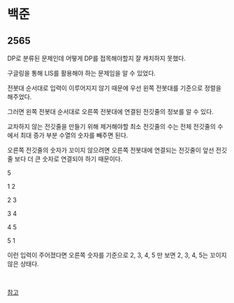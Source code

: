 # 백준

## 2565

DP로 분류된 문제인데 어떻게 DP를 접목해야할지 잘 캐치하지 못했다.

구글링을 통해 LIS를 활용해야 하는 문제임을 알 수 있었다.

전봇대 순서대로 입력이 이루어지지 않기 때문에 우선 왼쪽 전봇대를 기준으로 정렬을 해주었다.

그러면 왼쪽 전봇대 순서대로 오른쪽 전봇대에 연결된 전깃줄의 정보를 알 수 있다.

교차하지 않는 전깃줄을 만들기 위해 제거해야할 최소 전깃줄의 수는 전체 전깃줄의 수에서 최대 증가 부분 수열의 숫자를 빼주면 된다.

오른쪽 전깃줄의 숫자가 꼬이지 않으려면 오른쪽 전봇대에 연결되는 전깃줄이 앞선 전깃줄 보다 더 큰 숫자로 연결되야 하기 때문이다.

5

1 2

2 3

3 4

4 5

5 1

이런 입력이 주어졌다면 오른쪽 숫자를 기준으로 2, 3, 4, 5 만 보면 2, 3, 4, 5는 꼬이지 않은 상태다.

<br>

[참고](https://sihyungyou.github.io/baekjoon-2565/)